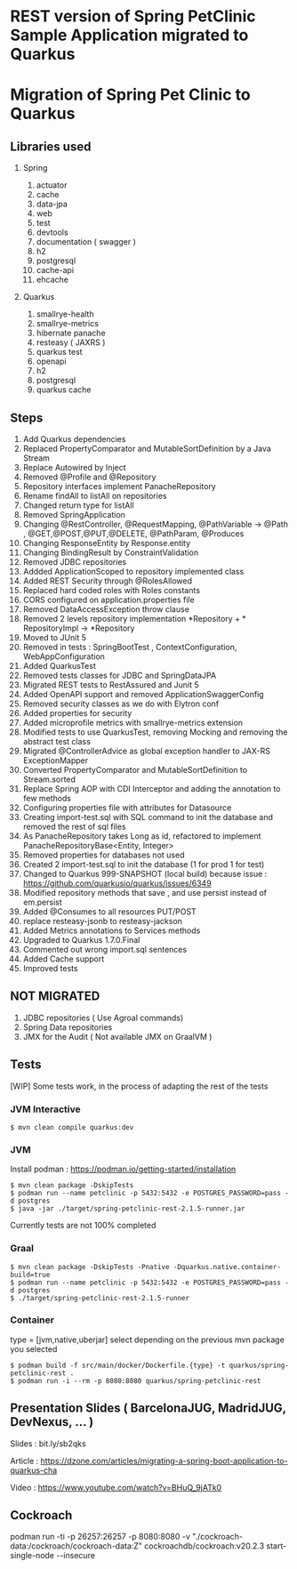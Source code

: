 # REST version of Spring PetClinic Sample Application migrated to Quarkus

# Migration of Spring Pet Clinic to Quarkus

## Libraries used

1. Spring
   1. actuator
   1. cache
   1. data-jpa
   1. web
   1. test
   1. devtools
   1. documentation ( swagger )
   1. h2
   1. postgresql
   1. cache-api
   1. ehcache

1. Quarkus
    1. smallrye-health
    1. smallrye-metrics
    1. hibernate panache
    1. resteasy ( JAXRS )
    1. quarkus test
    1. openapi
    1. h2
    1. postgresql
    2. quarkus cache


## Steps

1. Add Quarkus dependencies
2. Replaced PropertyComparator and MutableSortDefinition by a Java Stream
3. Replace Autowired by Inject
4. Removed @Profile and @Repository
5. Repository interfaces implement PanacheRepository
6. Rename findAll to listAll on repositories
7. Changed return type for listAll
8. Removed SpringApplication
9. Changing @RestController, @RequestMapping, @PathVariable -> @Path , @GET,@POST,@PUT,@DELETE, @PathParam, @Produces
10. Changing ResponseEntity by Response.entity
11. Changing BindingResult by ConstraintValidation
12. Removed JDBC repositories
13. Addded ApplicationScoped to repository implemented class
14. Added REST Security through @RolesAllowed
15. Replaced hard coded roles with Roles constants
16. CORS configured on application.properties file
17. Removed DataAccessException throw clause
18. Removed 2 levels repository implementation *Repository + * RepositoryImpl -> *Repository
19. Moved to JUnit 5
20. Removed in tests : SpringBootTest , ContextConfiguration, WebAppConfiguration
21. Added QuarkusTest
22. Removed tests classes for JDBC and SpringDataJPA
23. Migrated REST tests to RestAssured and Junit 5
24. Added OpenAPI support and removed ApplicationSwaggerConfig
25. Removed security classes as we do with Elytron conf
26. Added properties for security
27. Added microprofile metrics with smallrye-metrics extension
28. Modified tests to use QuarkusTest, removing Mocking and removing the abstract test class
29. Migrated @ControllerAdvice as global exception handler to JAX-RS ExceptionMapper
30. Converted PropertyComparator and MutableSortDefinition to Stream.sorted
31. Replace Spring AOP with CDI Interceptor and adding the annotation to few methods
32. Configuring properties file with attributes for Datasource
33. Creating import-test.sql with SQL command to init the database and removed the rest of sql files
34. As PanacheRepository takes Long as id, refactored to implement PanacheRepositoryBase<Entity, Integer>
35. Removed properties for databases not used
36. Created 2 import-test.sql to init the database (1 for prod 1 for test)
37. Changed to Quarkus 999-SNAPSHOT (local build) because issue : https://github.com/quarkusio/quarkus/issues/6349
38. Modified repository methods that save , and use persist instead of em.persist
39. Added @Consumes to all resources PUT/POST
40. replace resteasy-jsonb to resteasy-jackson 
41. Added Metrics annotations to Services methods 
42. Upgraded to Quarkus 1.7.0.Final
43. Commented out wrong import.sql sentences
44. Added Cache support
45. Improved tests

  
## NOT MIGRATED

1. JDBC repositories ( Use Agroal commands)
2. Spring Data repositories
3. JMX for the Audit ( Not available JMX on GraalVM )

## Tests
[WIP] Some tests work, in the process of adapting the rest of the tests

### JVM Interactive 
```
$ mvn clean compile quarkus:dev
```  

### JVM 
Install podman : https://podman.io/getting-started/installation
```
$ mvn clean package -DskipTests 
$ podman run --name petclinic -p 5432:5432 -e POSTGRES_PASSWORD=pass -d postgres 
$ java -jar ./target/spring-petclinic-rest-2.1.5-runner.jar
```  
Currently tests are not 100% completed

### Graal
```
$ mvn clean package -DskipTests -Pnative -Dquarkus.native.container-build=true 
$ podman run --name petclinic -p 5432:5432 -e POSTGRES_PASSWORD=pass -d postgres
$ ./target/spring-petclinic-rest-2.1.5-runner
```

### Container
type = [jvm,native,uberjar] select depending on the previous mvn package you selected  
```
$ podman build -f src/main/docker/Dockerfile.{type} -t quarkus/spring-petclinic-rest .  
$ podman run -i --rm -p 8080:8080 quarkus/spring-petclinic-rest
```

## Presentation Slides ( BarcelonaJUG, MadridJUG, DevNexus, ... )
Slides : bit.ly/sb2qks

Article : https://dzone.com/articles/migrating-a-spring-boot-application-to-quarkus-cha

Video : https://www.youtube.com/watch?v=BHuQ_9jATk0

## Cockroach

podman run -ti -p 26257:26257 -p 8080:8080  -v "./cockroach-data:/cockroach/cockroach-data:Z" cockroachdb/cockroach:v20.2.3 start-single-node --insecure
